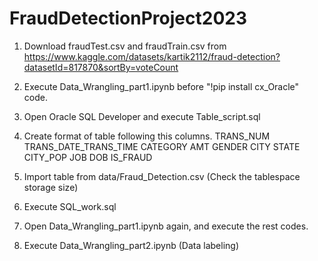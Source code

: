 # FraudDetectionProject2023

1. Download fraudTest.csv and fraudTrain.csv from https://www.kaggle.com/datasets/kartik2112/fraud-detection?datasetId=817870&sortBy=voteCount

2. Execute Data_Wrangling_part1.ipynb before "!pip install cx_Oracle" code.

3. Open Oracle SQL Developer and execute Table_script.sql

4. Create format of table following this columns.
TRANS_NUM
TRANS_DATE_TRANS_TIME
CATEGORY
AMT
GENDER
CITY
STATE
CITY_POP
JOB
DOB
IS_FRAUD

5. Import table from data/Fraud_Detection.csv
(Check the tablespace storage size)

6. Execute SQL_work.sql

7. Open Data_Wrangling_part1.ipynb again, and execute the rest codes.

8. Execute Data_Wrangling_part2.ipynb
(Data labeling)
